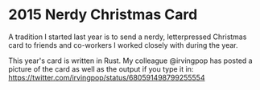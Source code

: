 # 2015 Nerdy Christmas Card

A tradition I started last year is to send a nerdy, letterpressed
Christmas card to friends and co-workers I worked closely with
during the year.

This year's card is written in Rust. My colleague @irvingpop has
posted a picture of the card as well as the output if you type it
in: https://twitter.com/irvingpop/status/680591498799255554
